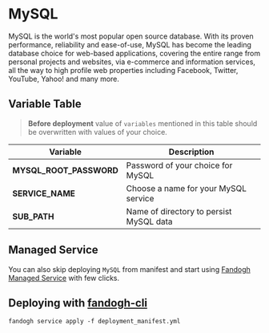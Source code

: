 
# MySQL  
MySQL is the world's most popular open source database. With its proven performance, reliability and ease-of-use, MySQL has become the leading database choice for web-based applications, covering the entire range from personal projects and websites, via e-commerce and information services, all the way to high profile web properties including Facebook, Twitter, YouTube, Yahoo! and many more.

## Variable Table

>  **Before deployment** value of `variables` mentioned in this table should be overwritten with values of your choice.

|Variable | Description |
|--- |--- |
|**MYSQL_ROOT_PASSWORD** | Password of your choice for MySQL
|**SERVICE_NAME** | Choose a name for your MySQL service
|**SUB_PATH** | Name of directory to persist MySQL data

## Managed Service
You can also skip deploying `MySQL` from manifest and start using [Fandogh Managed Service](https://docs.fandogh.cloud/docs/mysql-managed-service.html) with few clicks.

## Deploying with [fandogh-cli](https://docs.fandogh.cloud/docs/service-manifest.html#%D9%85%D8%A7%D9%86%DB%8C%D9%81%D8%B3%D8%AA-%D8%B3%D8%B1%D9%88%DB%8C%D8%B3-%DA%86%DB%8C%D8%B3%D8%AA)

```
fandogh service apply -f deployment_manifest.yml
```
